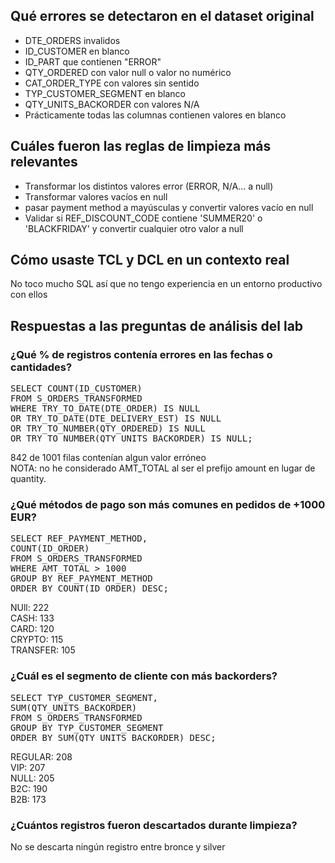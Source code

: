 ## Qué errores se detectaron en el dataset original
- DTE_ORDERS invalidos
- ID_CUSTOMER en blanco
- ID_PART que contienen "ERROR"
- QTY_ORDERED con valor null o valor no numérico
- CAT_ORDER_TYPE con valores sin sentido
- TYP_CUSTOMER_SEGMENT en blanco
- QTY_UNITS_BACKORDER con valores N/A
- Prácticamente todas las columnas contienen valores en blanco

## Cuáles fueron las reglas de limpieza más relevantes
- Transformar los distintos valores error (ERROR, N/A... a null)
- Transformar valores vacíos en null
- pasar payment method a mayúsculas y convertir valores vacío en null
- Validar si REF_DISCOUNT_CODE contiene 'SUMMER20' o 'BLACKFRIDAY' y convertir cualquier otro valor a null
## Cómo usaste TCL y DCL en un contexto real
No toco mucho SQL así que no tengo experiencia en un entorno productivo con ellos
## Respuestas a las preguntas de análisis del lab
### ¿Qué % de registros contenía errores en las fechas o cantidades?
<pre>
SELECT COUNT(ID_CUSTOMER)
FROM S_ORDERS_TRANSFORMED
WHERE TRY_TO_DATE(DTE_ORDER) IS NULL
OR TRY_TO_DATE(DTE_DELIVERY_EST) IS NULL
OR TRY_TO_NUMBER(QTY_ORDERED) IS NULL
OR TRY_TO_NUMBER(QTY_UNITS_BACKORDER) IS NULL;
</pre>
842 de 1001 filas contenían algun valor erróneo  
NOTA: no he considerado AMT_TOTAL al ser el prefijo amount en lugar de quantity.
### ¿Qué métodos de pago son más comunes en pedidos de +1000 EUR?
<pre>
SELECT REF_PAYMENT_METHOD,
COUNT(ID_ORDER)
FROM S_ORDERS_TRANSFORMED
WHERE AMT_TOTAL > 1000
GROUP BY REF_PAYMENT_METHOD
ORDER BY COUNT(ID_ORDER) DESC;
</pre>
NUll:	222  
CASH:	133  
CARD:	120  
CRYPTO:	115  
TRANSFER:	105
### ¿Cuál es el segmento de cliente con más backorders?
<PRE>
SELECT TYP_CUSTOMER_SEGMENT,
SUM(QTY_UNITS_BACKORDER)
FROM S_ORDERS_TRANSFORMED
GROUP BY TYP_CUSTOMER_SEGMENT
ORDER BY SUM(QTY_UNITS_BACKORDER) DESC;
</PRE>
REGULAR: 208  
VIP: 207  
NULL:	205  
B2C:	190  
B2B:	173  
### ¿Cuántos registros fueron descartados durante limpieza?
No se descarta ningún registro entre bronce y silver
